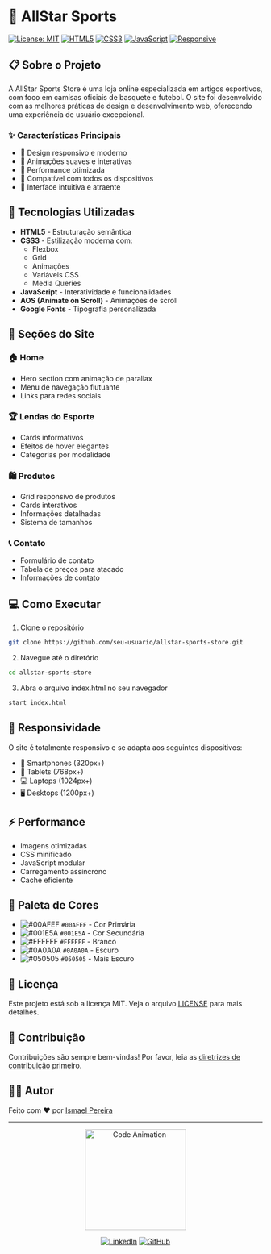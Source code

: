 # 🏀 AllStar Sports

[![License: MIT](https://img.shields.io/badge/License-MIT-yellow.svg)](https://opensource.org/licenses/MIT)
[![HTML5](https://img.shields.io/badge/HTML5-E34F26?style=for-the-badge&logo=html5&logoColor=white)](https://developer.mozilla.org/en-US/docs/Web/HTML)
[![CSS3](https://img.shields.io/badge/CSS3-1572B6?style=for-the-badge&logo=css3&logoColor=white)](https://developer.mozilla.org/en-US/docs/Web/CSS)
[![JavaScript](https://img.shields.io/badge/JavaScript-F7DF1E?style=for-the-badge&logo=javascript&logoColor=black)](https://developer.mozilla.org/en-US/docs/Web/JavaScript)
[![Responsive](https://img.shields.io/badge/Responsive-Design-blue?style=for-the-badge&logo=google-chrome&logoColor=white)](https://www.w3.org/TR/css3-mediaqueries/)

## 📋 Sobre o Projeto

A AllStar Sports Store é uma loja online especializada em artigos esportivos, com foco em camisas oficiais de basquete e futebol. O site foi desenvolvido com as melhores práticas de design e desenvolvimento web, oferecendo uma experiência de usuário excepcional.

### ✨ Características Principais

- 🎯 Design responsivo e moderno
- 🌟 Animações suaves e interativas
- 🏃 Performance otimizada
- 📱 Compatível com todos os dispositivos
- 🎨 Interface intuitiva e atraente

## 🚀 Tecnologias Utilizadas

- **HTML5** - Estruturação semântica
- **CSS3** - Estilização moderna com:
  - Flexbox
  - Grid
  - Animações
  - Variáveis CSS
  - Media Queries
- **JavaScript** - Interatividade e funcionalidades
- **AOS (Animate on Scroll)** - Animações de scroll
- **Google Fonts** - Tipografia personalizada

## 🎯 Seções do Site

### 🏠 Home
- Hero section com animação de parallax
- Menu de navegação flutuante
- Links para redes sociais

### 🏆 Lendas do Esporte
- Cards informativos
- Efeitos de hover elegantes
- Categorias por modalidade

### 🛍️ Produtos
- Grid responsivo de produtos
- Cards interativos
- Informações detalhadas
- Sistema de tamanhos

### 📞 Contato
- Formulário de contato
- Tabela de preços para atacado
- Informações de contato

## 💻 Como Executar

1. Clone o repositório
```bash
git clone https://github.com/seu-usuario/allstar-sports-store.git
```

2. Navegue até o diretório
```bash
cd allstar-sports-store
```

3. Abra o arquivo index.html no seu navegador
```bash
start index.html
```

## 📱 Responsividade

O site é totalmente responsivo e se adapta aos seguintes dispositivos:

- 📱 Smartphones (320px+)
- 📱 Tablets (768px+)
- 💻 Laptops (1024px+)
- 🖥️ Desktops (1200px+)

## ⚡ Performance

- Imagens otimizadas
- CSS minificado
- JavaScript modular
- Carregamento assíncrono
- Cache eficiente

## 🎨 Paleta de Cores

- ![#00AFEF](https://via.placeholder.com/15/00AFEF/000000?text=+) `#00AFEF` - Cor Primária
- ![#001E5A](https://via.placeholder.com/15/001E5A/000000?text=+) `#001E5A` - Cor Secundária
- ![#FFFFFF](https://via.placeholder.com/15/FFFFFF/000000?text=+) `#FFFFFF` - Branco
- ![#0A0A0A](https://via.placeholder.com/15/0A0A0A/000000?text=+) `#0A0A0A` - Escuro
- ![#050505](https://via.placeholder.com/15/050505/000000?text=+) `#050505` - Mais Escuro

## 📝 Licença

Este projeto está sob a licença MIT. Veja o arquivo [LICENSE](LICENSE) para mais detalhes.

## 🤝 Contribuição

Contribuições são sempre bem-vindas! Por favor, leia as [diretrizes de contribuição](CONTRIBUTING.md) primeiro.

## 👨‍💻 Autor

Feito com ❤️ por [Ismael Pereira](https://github.com/ismapereira)

---

<div align="center">
  <img src="https://media.giphy.com/media/3oEjI6SIIHBdRxXI40/giphy.gif" alt="Code Animation" width="200px">
  
  [![LinkedIn](https://img.shields.io/badge/LinkedIn-0077B5?style=for-the-badge&logo=linkedin&logoColor=white)](https://www.linkedin.com/in/ismael-pereira-feitosa-ba2aa91a9/)
  [![GitHub](https://img.shields.io/badge/GitHub-100000?style=for-the-badge&logo=github&logoColor=white)](https://github.com/ismapereira)
</div>

